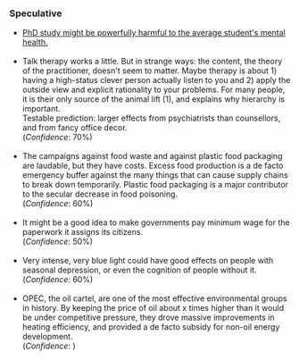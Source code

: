 <h3>Speculative</h3>
<div>
<ul>
<!-- Health  -->
	<li>
		<a href="{{phd}}">PhD study might be powerfully harmful to the average student's mental health.</a> <br>
	</li>
	<br>
	<li>
		Talk therapy works a little. But in strange ways: the content, the theory of the practitioner, doesn't seem to matter. Maybe therapy is about 1) having a high-status clever person actually listen to you and 2) apply the outside view and explicit rationality to your problems. For many people, it is their only source of the animal lift (1), and explains why hierarchy is important.
		<br>
		Testable prediction: larger effects from psychiatrists than counsellors, and from fancy office decor.
		<br>
		(<i>Confidence</i>: 70%)
	</li>
	<br>
	<li>
		The campaigns against food waste and against plastic food packaging are laudable, but they have costs. Excess food production is a de facto emergency buffer against the many things that can cause supply chains to break down temporarily. Plastic food packaging is a major contributor to the secular decrease in food poisoning.<br>
		(<i>Confidence</i>: 60%)
	</li>
	<br>
<!-- Politics -->
	<li>
		It might be a good idea to make governments pay minimum wage for the paperwork it assigns its citizens.<br>
		(<i>Confidence</i>: 50%)	
	</li>
	<br>
	<li>
		Very intense, very blue light could have good effects on people with seasonal depression, or even the cognition of people without it.		<br>
		(<i>Confidence</i>: 60%)
	</li>
	<br>
	<li>
		OPEC, the oil cartel, are one of the most effective environmental groups in history. By keeping the price of oil about x times higher than it would be under competitive pressure, they drove massive improvements in heating efficiency, and provided a de facto subsidy for non-oil energy development.<br>
		(<i>Confidence</i>: )
	</li>
	<br>
	
</ul>
</div>

